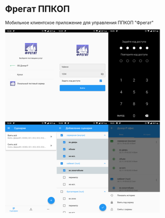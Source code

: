 # Фрегат ППКОП

Мобильное клиентское приложение для управления ППКОП "Фрегат"

![Application Mobile Screenshot_1](screenshots/s1.png)
![Application Mobile Screenshot_2](screenshots/s2.png)